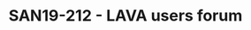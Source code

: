 ---
categories:
- san19
description: Continuing our regular Users Forum, for all your questions about LAVA.
image:
  featured: 'true'
  path: /assets/images/featured-images/san19/SAN19-212.png
session_attendee_num: '38'
session_id: SAN19-212
session_room: Sunset IV (Session 2)
session_slot:
  end_time: '2019-09-24 11:50:00'
  start_time: '2019-09-24 11:00:00'
session_speakers:
- speaker_bio: Im a senior software engineer, working for Linaro.<br> <br> Ive been
    contributed to OSS since 2007 when I started working on VLC Media player at university.<br>
    <br> I worked for 5 years at STMicroelectronics where I ported the v8 JavaScript
    engine on sh4 processors. I also contributed to many OSS projects like proot,
    care, debian, qemu, ...<br> <br> Im now maintainer and architect of LAVA, a widely
    adopted framework to test software (bootloader, kernel, user space) on real boards.<br>
    <br> I gave some talks at the Linaro Connect Conference since 2014. I recently
    gave a talk about lavafed at FOSDEM 2019.
  speaker_company: Linaro
  speaker_image: /assets/images/speakers/san19/remi-duraffort.jpg
  speaker_location: ''
  speaker_name: Remi Duraffort
  speaker_position: Senior Software Engineer
  speaker_url: https://blog.duraffort.fr
  speaker_username: remi.duraffort
session_track: Automation & CI
tag: session
tags:
- Validation and CI
title: SAN19-212 - LAVA users forum
---